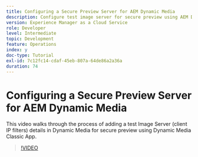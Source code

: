 ```yaml
---
title: Configuring a Secure Preview Server for AEM Dynamic Media
description: Configure test image server for secure preview using AEM Dynamic Media Classic App.
version: Experience Manager as a Cloud Service
role: Developer
level: Intermediate
topic: Development
feature: Operations
index: y
doc-type: Tutorial
exl-id: 7c12fc14-cdaf-45eb-807a-64de86a2a36a
duration: 74
---
```

# Configuring a Secure Preview Server for AEM Dynamic Media

This video walks through the process of adding a test Image Server (client IP filters) details in Dynamic Media for secure preview using Dynamic Media Classic App.

>[!VIDEO](https://video.tv.adobe.com/v/335462?quality=12&learn=on)
